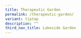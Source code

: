 ```yaml
---
title: Therapeutic Garden
permalink: /therapeutic-garden/
variant: tiptap
description: ""
third_nav_title: Lakeside Garden
---
```

